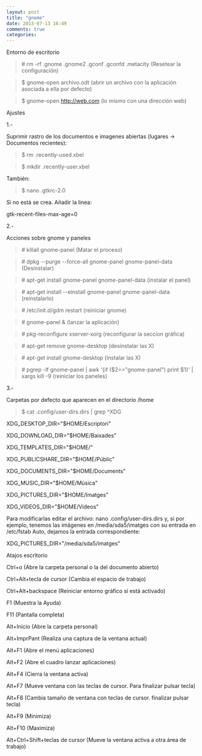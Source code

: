 ```yaml
---
layout: post
title: "gnome"
date: 2013-07-13 16:49
comments: true
categories: 
---
```

Entorno de escritorio

>\# rm -rf .gnome .gnome2 .gconf .gconfd .metacity (Resetear la configuración)

>$ gnome-open archivo.odt   (abrir un archivo con la aplicación asociada a ella por defecto)

>$ gnome-open http://web.com   (lo mismo con una dirección web)

Ajustes

1.-

Suprimir rastro de los documentos e imagenes abiertas (lugares -> Documentos recientes): 

>$ rm .recently-used.xbel 

>$ mkdir .recently-user.xbel

También:

>$ nano .gtkrc-2.0

Si no está se crea. Añadir la linea:

gtk-recent-files-max-age=0

2.-

Acciones sobre gnome y paneles 

>\# killall gnome-panel (Matar el proceso) 

>\# dpkg --purge --force-all gnome-panel gnome-panel-data (Desinstalar) 

>\# apt-get install gnome-panel gnome-panel-data (instalar el panel) 

>\# apt-get install --einstall gnome-panel gnome-panel-data (reinstalarlo) 

>\# /etc/init.d/gdm restart (reiniciar gnome) 

>\# gnome-panel & (lanzar la aplicación) 

>\# pkg-reconfigure xserver-xorg (reconfigurar la seccion gráfica) 

>\# apt-get remove gnome-desktop (desinstalar las X) 

>\# apt-get install gnome-desktop (instalar las X)

>\# pgrep -lf gnome-panel | awk '{if ($2=="gnome-panel") print $1}' | xargs kill -9 (reiniciar los paneles)

3.-

Carpetas por defecto que aparecen en el directorio /home

>$ cat .config/user-dirs.dirs | grep ^XDG

XDG_DESKTOP_DIR="$HOME/Escriptori" 

XDG_DOWNLOAD_DIR="$HOME/Baixades" 

XDG_TEMPLATES_DIR="$HOME/" 

XDG_PUBLICSHARE_DIR="$HOME/Públic" 

XDG_DOCUMENTS_DIR="$HOME/Documents" 

XDG_MUSIC_DIR="$HOME/Música" 

XDG_PICTURES_DIR="$HOME/Imatges" 

XDG_VIDEOS_DIR="$HOME/Vídeos" 

Para modificarlas editar el archivo:  nano .config/user-dirs.dirs y, si por ejemplo, tenemos las imágenes en /media/sda5/imatges con su entrada en /etc/fstab  Auto, dejamos la entrada correspondiente:

XDG_PICTURES_DIR="/media/sda5/imatges"

Atajos escritorio 

Ctrl+o (Abre la carpeta personal o la del documento abierto)

Ctrl+Alt+tecla de cursor (Cambia el espacio de trabajo) 

Ctrl+Alt+backspace (Reiniciar entorno gráfico si está activado)

F1 (Muestra la Ayuda)

F11 (Pantalla completa)

Alt+Inicio (Abre la carpeta personal)

Alt+ImprPant (Realiza una captura de la ventana actual)

Alt+F1 (Abre el menú aplicaciones)

Alt+F2 (Abre el cuadro lanzar aplicaciones) 

Alt+F4 (Cierra la ventana activa)

Alt+F7 (Mueve ventana con las teclas de cursor. Para finalizar pulsar tecla) 

Alt+F8 (Cambia tamaño de ventana con teclas de cursor. finalizar pulsar tecla) 

Alt+F9 (Minimiza) 

Alt+F10 (Maximiza)

Alt+Ctrl+Shift+teclas de cursor (Mueve la ventana activa a otra área de trabajo)

